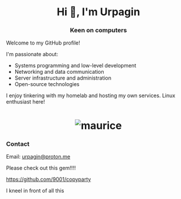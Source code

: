 <h1 align="center">Hi 👋, I'm Urpagin</h1>
<h3 align="center">Keen on computers</h3>

Welcome to my GitHub profile!

I'm passionate about:
- Systems programming and low-level development
- Networking and data communication
- Server infrastructure and administration
- Open-source technologies

I enjoy tinkering with my homelab and hosting my own services.
Linux enthusiast here!

<h1 align="center"><img src="https://github.com/user-attachments/assets/473283d0-422b-4b43-abde-43c1edabb6cc" alt="maurice"></h1>

### Contact

Email: urpagin@proton.me


Please check out this gem!!!!

https://github.com/9001/copyparty

I kneel in front of all this
